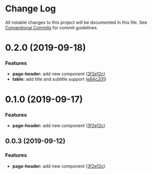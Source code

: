 # Change Log

All notable changes to this project will be documented in this file.
See [Conventional Commits](https://conventionalcommits.org) for commit guidelines.

# 0.2.0 (2019-09-18)


### Features

* **page-header:** add new component ([3f2e12c](https://github.com/synerise/synerise-design/commit/3f2e12c))
* **table:** add title and subtitle support ([e84c201](https://github.com/synerise/synerise-design/commit/e84c201))





# 0.1.0 (2019-09-17)


### Features

* **page-header:** add new component ([3f2e12c](https://github.com/synerise/synerise-design/commit/3f2e12c))





## 0.0.3 (2019-09-12)


### Features

* **page-header:** add new component ([3f2e12c](https://github.com/synerise/synerise-design/commit/3f2e12c))
